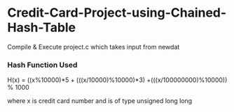 # Credit-Card-Project-using-Chained-Hash-Table

Compile & Execute project.c which takes input from newdat

### Hash Function Used

H(x) = ((x%10000)*5 + (((x/10000)%10000)*3) +(((x/100000000)%10000)) % 1000

where x is credit card number and is of type unsigned long long
